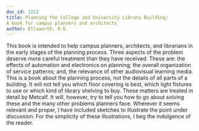 ```yaml
---
doc_id: 1212
title: Planning the College and University Library Building:
A book for campus planners and architects
author: Ellsworth, R.E.
---
```


This book is intended to help campus planners, architects,
and librarians in the early stages of the planning process.
  Three aspects of the problem deserve more careful treatment
than they have received.  These are: the effects of automation
and electronics on planning; the overall organization of service
patterns; and, the relevance of other audiovisual learning media.
  This is a book about the planning process, not the details
of all parts of a building.  It will not tell you which floor
covering is best, which light fixtures to use or which kind of
library shelving to buy.  These matters are treated in detail
by Metcalf.  It will, however, try to tell you how to go
about solving these and the many other problems planners face.
  Wherever it seems relevant and proper, I have included 
sketches to illustrate the point under discussion.  For the
simplicity of these illustrations, I beg the indulgence of the
reader.